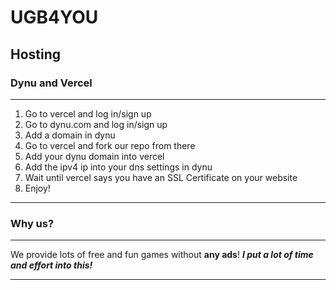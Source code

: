 # UGB4YOU
<h2>Hosting</h2>
<h3>Dynu and Vercel</h3>
<hr>
<ol>
  <li>Go to vercel and log in/sign up</li>
  <li>Go to dynu.com and log in/sign up</li>
  <li>Add a domain in dynu</li>
  <li>Go to vercel and fork our repo from there</li>
  <li>Add your dynu domain into vercel</li>
  <li>Add the ipv4 ip into your dns settings in dynu</li>
  <li>Wait until vercel says you have an SSL Certificate on your website</li>
  <li>Enjoy!</li>
</ol>
<hr>
<h3>Why us?</h3>
<hr>
<p>We provide lots of free and fun games without <b>any ads</b>! <i><b>I put a lot of time and effort into this!</b></i></p>
<hr>
